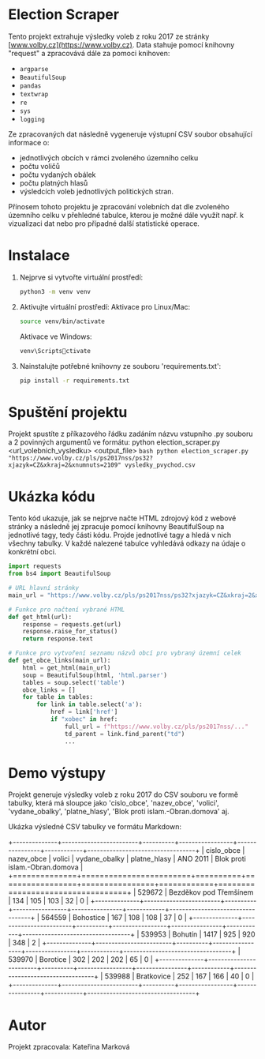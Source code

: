 ﻿
# Election Scraper
Tento projekt extrahuje výsledky voleb z roku 2017 ze stránky [www.volby.cz](https://www.volby.cz).
Data stahuje pomocí knihovny "request" a zpracovává  dále za pomoci knihoven:
- `argparse`
- `BeautifulSoup`
- `pandas`
- `textwrap`
- `re`
- `sys`
- `logging`

Ze zpracovaných dat následně vygeneruje výstupní CSV soubor obsahující informace o:
- jednotlivých obcích v rámci zvoleného územního celku
- počtu voličů
- počtu vydaných obálek
- počtu platných hlasů
- výsledcích voleb jednotlivých politických stran.

Přínosem tohoto projektu je zpracování volebních dat dle zvoleného územního celku v přehledné tabulce, 
kterou je možné dále využít např. k vizualizaci dat nebo pro případné další statistické operace.

# Instalace
1. Nejprve si vytvořte virtuální prostředí:
   ```bash
   python3 -m venv venv
    ```  
2.  Aktivujte virtuální prostředí:
    Aktivace pro Linux/Mac:
    ```bash
    source venv/bin/activate
    ```
    Aktivace ve Windows:
     ```bash
    venv\Scriptsctivate
    ```
3.  Nainstalujte potřebné knihovny ze souboru 'requirements.txt':
    ```bash
    pip install -r requirements.txt
    ```
# Spuštění projektu
Projekt spustíte z příkazového řádku zadáním názvu vstupního .py souboru a 2 povinných argumentů ve formátu:
python election_scraper.py <url_volebnich_vysledku> <output_file>
    ```bash
    python election_scraper.py "https://www.volby.cz/pls/ps2017nss/ps32?xjazyk=CZ&xkraj=2&xnumnuts=2109"
     vysledky_pvychod.csv
    ```

# Ukázka kódu
Tento kód ukazuje, jak se nejprve načte HTML zdrojový kód z webové stránky a následně jej zpracuje
pomocí knihovny BeautifulSoup na jednotlivé tagy, tedy části kódu. Projde jednotlivé tagy a hledá v nich 
všechny tabulky. V každé nalezené tabulce vyhledává odkazy na údaje o konkrétní obci.

```python
import requests
from bs4 import BeautifulSoup

# URL hlavní stránky
main_url = "https://www.volby.cz/pls/ps2017nss/ps32?xjazyk=CZ&xkraj=2&xnumnuts=2109"

# Funkce pro načtení vybrané HTML
def get_html(url):
    response = requests.get(url)
    response.raise_for_status()
    return response.text

# Funkce pro vytvoření seznamu názvů obcí pro vybraný územní celek
def get_obce_links(main_url):
    html = get_html(main_url)
    soup = BeautifulSoup(html, 'html.parser')
    tables = soup.select('table')
    obce_links = []
    for table in tables:
        for link in table.select('a'):
            href = link['href']
            if "xobec" in href:
                full_url = f"https://www.volby.cz/pls/ps2017nss/..."
                td_parent = link.find_parent("td")
                ...
```

# Demo výstupy
Projekt generuje výsledky voleb z roku 2017 do CSV souboru ve formě tabulky,
která má sloupce jako 'cislo_obce', 'nazev_obce', 'volici', 'vydane_obalky',
'platne_hlasy', 'Blok proti islam.-Obran.domova' aj.

Ukázka výsledné CSV tabulky ve formátu Markdown:

+--------------+------------------------+----------+-----------------+----------------+------------+----------------------------------+
|   cislo_obce | nazev_obce             |   volici |   vydane_obalky |   platne_hlasy |   ANO 2011 |   Blok proti islam.-Obran.domova |
+==============+========================+==========+=================+================+============+==================================+
|       529672 | Bezděkov pod Třemšínem |      134 |             105 |            103 |         32 |                                0 |
+--------------+------------------------+----------+-----------------+----------------+------------+----------------------------------+
|       564559 | Bohostice              |      167 |             108 |            108 |         37 |                                0 |
+--------------+------------------------+----------+-----------------+----------------+------------+----------------------------------+
|       539953 | Bohutín                |     1417 |             925 |            920 |        348 |                                2 |
+--------------+------------------------+----------+-----------------+----------------+------------+----------------------------------+
|       539970 | Borotice               |      302 |             202 |            202 |         65 |                                0 |
+--------------+------------------------+----------+-----------------+----------------+------------+----------------------------------+
|       539988 | Bratkovice             |      252 |             167 |            166 |         40 |                                0 |
+--------------+------------------------+----------+-----------------+----------------+------------+----------------------------------+

# Autor
Projekt zpracovala:  Kateřina Marková
